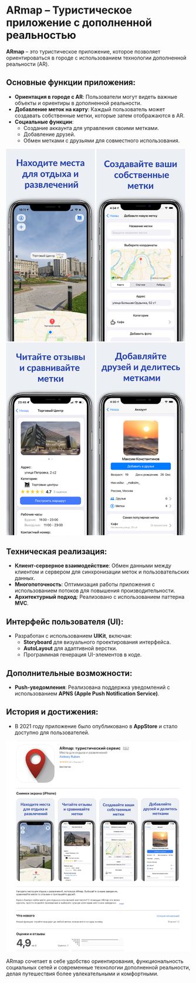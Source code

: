 # ARmap – Туристическое приложение с дополненной реальностью

**ARmap** – это туристическое приложение, которое позволяет ориентироваться в городе с использованием технологии дополненной реальности (AR). 

## Основные функции приложения:
- **Ориентация в городе с AR**: Пользователи могут видеть важные объекты и ориентиры в дополненной реальности.
- **Добавление меток на карту**: Каждый пользователь может создавать собственные метки, которые затем отображаются в AR.
- **Социальные функции**:
  - Создание аккаунта для управления своими метками.
  - Добавление друзей.
  - Обмен метками с друзьями для совместного использования.

<div>
  <img src="demonstration/mainScreen6-5.jpg" width="242">
  <img src="demonstration/addScreen6-5.jpg" width="242">
  <img src="demonstration/infoScreen6-5.jpg" width="242">
  <img src="demonstration/accountScreen6-5.jpg" width="242">
</div>

## Техническая реализация:
- **Клиент-серверное взаимодействие**: Обмен данными между клиентом и сервером для синхронизации меток и пользовательских данных.
- **Многопоточность**: Оптимизация работы приложения с использованием потоков для повышения производительности.
- **Архитектурный подход**: Реализовано с использованием паттерна **MVC**.

## Интерфейс пользователя (UI):
- Разработан с использованием **UIKit**, включая:
  - **Storyboard** для визуального проектирования интерфейса.
  - **AutoLayout** для адаптивной верстки.
  - Программная генерация UI-элементов в коде. 

## Дополнительные возможности:
- **Push-уведомления**: Реализована поддержка уведомлений с использованием **APNS (Apple Push Notification Service)**.

## История и достижения:
- В 2021 году приложение было опубликовано в **AppStore** и стало доступно для пользователей.
<img src="demonstration/appStore2021.png">

ARmap сочетает в себе удобство ориентирования, функциональность социальных сетей и современные технологии дополненной реальности, делая путешествия более увлекательными и комфортными.
